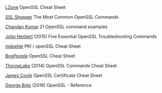 
[LZone](http://lzone.de/cheat-sheet/OpenSSL)
OpenSSL Cheat Sheet

[SSL Shopper](https://www.sslshopper.com/article-most-common-openssl-commands.html)
The Most Common OpenSSL Commands

[Chandan Kumar](https://geekflare.com/openssl-commands-certificates/)
21 OpenSSL command examples

[John Herbert](http://movingpackets.net/2015/03/16/five-essential-openssl-troubleshooting-commands)
(2015) Five Essential OpenSSL Troubleshooting Commands

[mdoehle](https://www.cheatography.com/mdoehle/cheat-sheets/pki-openssl/)
PKI / openSSL Cheat Sheet

[BogPeople](http://www.bogpeople.com/networking/openssl.shtml)
OpenSSL Cheat Sheet

[ThorneLabs](https://thornelabs.net/2014/05/18/openssl-commands-cheat-sheet.html)
(2014) OpenSSL Commands Cheat Sheet

[James Coyle](https://www.jamescoyle.net/cheat-sheets/1078-openssl-certificate-cheat-sheet)
OpenSSL Certificate Cheat Sheet

[George Bolo](https://linuxctl.com/2016/12/openssl---reference/)
(2016) OpenSSL - Reference
